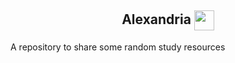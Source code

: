 <h2 align="center"> Alexandria <img align="center" src="assets/world.gif" width="32px"/></h2>

A repository to share some random study resources
